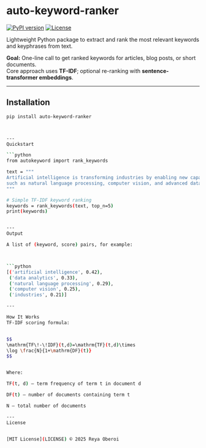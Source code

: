 # auto-keyword-ranker
[![PyPI version](https://img.shields.io/pypi/v/auto-keyword-ranker)](https://pypi.org/project/auto-keyword-ranker)
[![License](https://img.shields.io/badge/license-MIT-blue.svg)](LICENSE)

Lightweight Python package to extract and rank the most relevant keywords and keyphrases from text.

**Goal:** One-line call to get ranked keywords for articles, blog posts, or short documents.  
Core approach uses **TF-IDF**; optional re-ranking with **sentence-transformer embeddings**.

---

## Installation

```bash
pip install auto-keyword-ranker



---
Quickstart

```python
from autokeyword import rank_keywords

text = """
Artificial intelligence is transforming industries by enabling new capabilities
such as natural language processing, computer vision, and advanced data analytics.
"""

# Simple TF-IDF keyword ranking
keywords = rank_keywords(text, top_n=5)
print(keywords)


---
Output

A list of (keyword, score) pairs, for example:



```python
[('artificial intelligence', 0.42),
 ('data analytics', 0.33),
 ('natural language processing', 0.29),
 ('computer vision', 0.25),
 ('industries', 0.21)]

---

How It Works
TF-IDF scoring formula:


$$
\mathrm{TF\!-\!IDF}(t,d)=\mathrm{TF}(t,d)\times
\log \frac{N}{1+\mathrm{DF}(t)}
$$


Where:

TF(t, d) – term frequency of term t in document d

DF(t) – number of documents containing term t

N – total number of documents

---
License


[MIT License](LICENSE) © 2025 Reya Oberoi